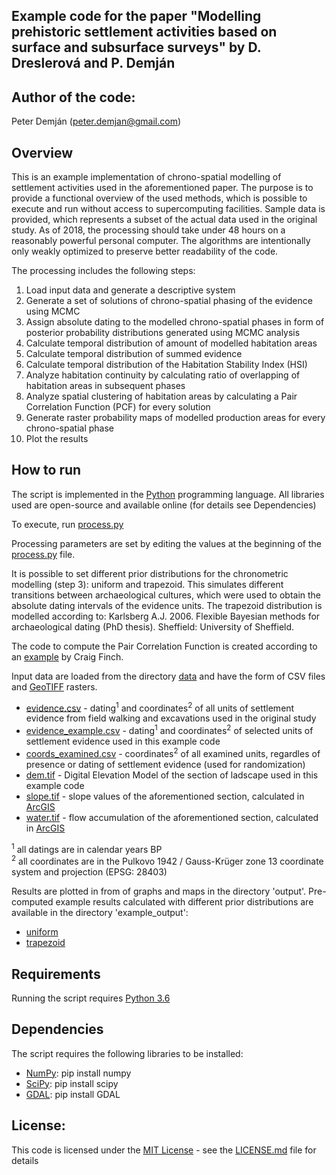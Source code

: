 ## Example code for the paper "Modelling prehistoric settlement activities based on surface and subsurface surveys" by D. Dreslerová and P. Demján

## Author of the code:
Peter Demján (peter.demjan@gmail.com)

## Overview
This is an example implementation of chrono-spatial modelling of settlement activities used in the aforementioned paper. The purpose is to provide a functional overview of the used methods, which is possible to execute and run without access to supercomputing facilities. Sample data is provided, which represents a subset of the actual data used in the original study. As of 2018, the processing should take under 48 hours on a reasonably powerful personal computer. The algorithms are intentionally only weakly optimized to preserve better readability of the code.

The processing includes the following steps:
1. Load input data and generate a descriptive system
2. Generate a set of solutions of chrono-spatial phasing of the evidence using MCMC
3. Assign absolute dating to the modelled chrono-spatial phases in form of posterior probability distributions generated using MCMC analysis
4. Calculate temporal distribution of amount of modelled habitation areas
5. Calculate temporal distribution of summed evidence
6. Calculate temporal distribution of the Habitation Stability Index (HSI)
7. Analyze habitation continuity by calculating ratio of overlapping of habitation areas in subsequent phases
8. Analyze spatial clustering of habitation areas by calculating a Pair Correlation Function (PCF) for every solution
9. Generate raster probability maps of modelled production areas for every chrono-spatial phase
10. Plot the results

## How to run

The script is implemented in the [Python](https://www.python.org/) programming language. All libraries used are open-source and available online (for details see Dependencies)

To execute, run [process.py](process.py)

Processing parameters are set by editing the values at the beginning of the [process.py](process.py) file.

It is possible to set different prior distributions for the chronometric modelling (step 3): uniform and trapezoid. This simulates different transitions between archaeological cultures, which were used to obtain the absolute dating intervals of the evidence units. The trapezoid distribution is modelled according to: Karlsberg A.J. 2006. Flexible Bayesian methods for archaeological dating (PhD thesis). Sheffield: University of Sheffield.

The code to compute the Pair Correlation Function is created according to an [example](https://github.com/cfinch/Shocksolution_Examples/tree/master/PairCorrelation) by Craig Finch.

Input data are loaded from the directory [data](data) and have the form of CSV files and [GeoTIFF](https://www.gdal.org/frmt_gtiff.html) rasters.
* [evidence.csv](data\evidence.csv) - dating<sup>1</sup> and coordinates<sup>2</sup> of all units of settlement evidence from field walking and excavations used in the original study
* [evidence_example.csv](data\evidence_example.csv) - dating<sup>1</sup> and coordinates<sup>2</sup> of selected units of settlement evidence used in this example code
* [coords_examined.csv](data\coords_examined.csv) - coordinates<sup>2</sup> of all examined units, regardles of presence or dating of settlement evidence (used for randomization)
* [dem.tif](data\raster\dem.tif) - Digital Elevation Model of the section of ladscape used in this example code
* [slope.tif](data\raster\slope.tif) - slope values of the aforementioned section, calculated in [ArcGIS](http://desktop.arcgis.com/en/arcmap/10.3/tools/spatial-analyst-toolbox/slope.htm)
* [water.tif](data\raster\water.tif) - flow accumulation of the aforementioned section, calculated in [ArcGIS](http://pro.arcgis.com/en/pro-app/tool-reference/spatial-analyst/flow-accumulation.htm)

<sup>1</sup> all datings are in calendar years BP <br>
<sup>2</sup> all coordinates are in the Pulkovo 1942 / Gauss-Krüger zone 13 coordinate system and projection (EPSG: 28403)

Results are plotted in from of graphs and maps in the directory 'output'.
Pre-computed example results calculated with different prior distributions are available in the directory 'example_output':
* [uniform](example_output\uniform)
* [trapezoid](example_output\trapezoid)

## Requirements

Running the script requires [Python 3.6](https://www.python.org/)

## Dependencies

The script requires the following libraries to be installed:
* [NumPy](http://www.numpy.org/): pip install numpy
* [SciPy](https://www.scipy.org/): pip install scipy
* [GDAL](http://www.gdal.org/): pip install GDAL

## License:
This code is licensed under the [MIT License](http://opensource.org/licenses/MIT) - see the [LICENSE.md](LICENSE.md) file for details

